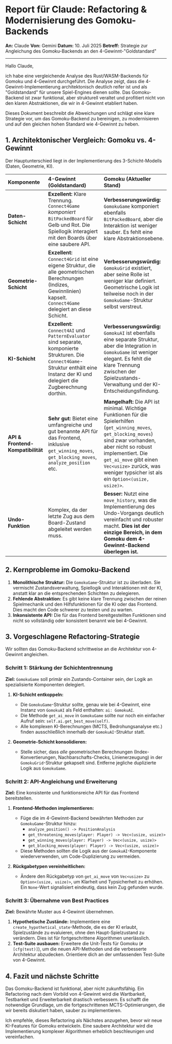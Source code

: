 # Report für Claude: Refactoring & Modernisierung des Gomoku-Backends

**An:** Claude
**Von:** Gemini
**Datum:** 10. Juli 2025
**Betreff:** Strategie zur Angleichung des Gomoku-Backends an den 4-Gewinnt-"Goldstandard"

---

Hallo Claude,

ich habe eine vergleichende Analyse des Rust/WASM-Backends für Gomoku und 4-Gewinnt durchgeführt. Die Analyse zeigt, dass die 4-Gewinnt-Implementierung architektonisch deutlich reifer ist und als "Goldstandard" für unsere Spiel-Engines dienen sollte. Das Gomoku-Backend ist zwar funktional, aber strukturell veraltet und profitiert nicht von den klaren Abstraktionen, die wir in 4-Gewinnt etabliert haben.

Dieses Dokument beschreibt die Abweichungen und schlägt eine klare Strategie vor, um das Gomoku-Backend zu bereinigen, zu modernisieren und auf den gleichen hohen Standard wie 4-Gewinnt zu heben.

## 1. Architektonischer Vergleich: Gomoku vs. 4-Gewinnt

Der Hauptunterschied liegt in der Implementierung des 3-Schicht-Modells (Daten, Geometrie, KI).

| Komponente | 4-Gewinnt (Goldstandard) | Gomoku (Aktueller Stand) |
| :--- | :--- | :--- |
| **Daten-Schicht** | **Exzellent:** Klare Trennung. `Connect4Game` *komponiert* `BitPackedBoard` für Gelb und Rot. Die Spiellogik interagiert mit den Boards über eine saubere API. | **Verbesserungswürdig:** `GomokuGame` komponiert ebenfalls `BitPackedBoard`, aber die Interaktion ist weniger sauber. Es fehlt eine klare Abstraktionsebene. |
| **Geometrie-Schicht** | **Exzellent:** `Connect4Grid` ist eine eigene Struktur, die alle geometrischen Berechnungen (Indizes, Gewinnlinien) kapselt. `Connect4Game` delegiert an diese Schicht. | **Verbesserungswürdig:** `GomokuGrid` existiert, aber seine Rolle ist weniger klar definiert. Geometrische Logik ist teilweise noch in der `GomokuGame`-Struktur selbst verstreut. |
| **KI-Schicht** | **Exzellent:** `Connect4AI` und `PatternEvaluator` sind separate, komponierte Strukturen. Die `Connect4Game`-Struktur enthält eine Instanz der KI und delegiert die Zugberechnung dorthin. | **Verbesserungswürdig:** `GomokuAI` ist ebenfalls eine separate Struktur, aber die Integration in `GomokuGame` ist weniger elegant. Es fehlt die klare Trennung zwischen der Spielzustands-Verwaltung und der KI-Entscheidungsfindung. |
| **API & Frontend-Kompatibilität** | **Sehr gut:** Bietet eine umfangreiche und gut benannte API für das Frontend, inklusive `get_winning_moves`, `get_blocking_moves`, `analyze_position` etc. | **Mangelhaft:** Die API ist minimal. Wichtige Funktionen für die Spielerhilfen (`get_winning_moves`, `get_blocking_moves`) sind zwar vorhanden, aber nicht so robust implementiert. Die `get_ai_move` gibt einen `Vec<usize>` zurück, was weniger typsicher ist als ein `Option<(usize, usize)>`. |
| **Undo-Funktion** | Komplex, da der letzte Zug aus dem Board-Zustand abgeleitet werden muss. | **Besser:** Nutzt eine `move_history`, was die Implementierung des Undo-Vorgangs deutlich vereinfacht und robuster macht. **Dies ist der einzige Bereich, in dem Gomoku dem 4-Gewinnt-Backend überlegen ist.** |

## 2. Kernprobleme im Gomoku-Backend

1.  **Monolithische Struktur:** Die `GomokuGame`-Struktur ist zu überladen. Sie vermischt Zustandsverwaltung, Spiellogik und Interaktionen mit der KI, anstatt klar an die entsprechenden Schichten zu delegieren.
2.  **Fehlende Abstraktion:** Es gibt keine klare Trennung zwischen der reinen Spielmechanik und den Hilfsfunktionen für die KI oder das Frontend. Dies macht den Code schwerer zu testen und zu warten.
3.  **Inkonsistente API:** Die für das Frontend bereitgestellten Funktionen sind nicht so vollständig oder konsistent benannt wie bei 4-Gewinnt.

## 3. Vorgeschlagene Refactoring-Strategie

Wir sollten das Gomoku-Backend schrittweise an die Architektur von 4-Gewinnt angleichen.

### Schritt 1: Stärkung der Schichtentrennung

**Ziel:** `GomokuGame` soll primär ein Zustands-Container sein, der Logik an spezialisierte Komponenten delegiert.

1.  **KI-Schicht entkoppeln:**
    *   Die `GomokuGame`-Struktur sollte, genau wie bei 4-Gewinnt, eine Instanz von `GomokuAI` als Feld enthalten: `ai: GomokuAI`.
    *   Die Methode `get_ai_move` in `GomokuGame` sollte nur noch ein einfacher Aufruf sein: `self.ai.get_best_move(self)`.
    *   Alle komplexen KI-Berechnungen (MCTS, Bedrohungsanalyse etc.) finden ausschließlich innerhalb der `GomokuAI`-Struktur statt.

2.  **Geometrie-Schicht konsolidieren:**
    *   Stelle sicher, dass *alle* geometrischen Berechnungen (Index-Konvertierungen, Nachbarschafts-Checks, Linienerzeugung) in der `GomokuGrid`-Struktur gekapselt sind. Entferne jegliche duplizierte Logik aus `GomokuGame`.

### Schritt 2: API-Angleichung und Erweiterung

**Ziel:** Eine konsistente und funktionsreiche API für das Frontend bereitstellen.

1.  **Frontend-Methoden implementieren:**
    *   Füge die im 4-Gewinnt-Backend bewährten Methoden zur `GomokuGame`-Struktur hinzu:
        *   `analyze_position() -> PositionAnalysis`
        *   `get_threatening_moves(player: Player) -> Vec<(usize, usize)>`
        *   `get_winning_moves(player: Player) -> Vec<(usize, usize)>`
        *   `get_blocking_moves(player: Player) -> Vec<(usize, usize)>`
    *   Diese Methoden sollten die Logik aus der `GomokuAI`-Komponente wiederverwenden, um Code-Duplizierung zu vermeiden.

2.  **Rückgabetypen vereinheitlichen:**
    *   Ändere den Rückgabetyp von `get_ai_move` von `Vec<usize>` zu `Option<(usize, usize)>`, um Klarheit und Typsicherheit zu erhöhen. Ein `None`-Wert signalisiert eindeutig, dass kein Zug gefunden wurde.

### Schritt 3: Übernahme von Best Practices

**Ziel:** Bewährte Muster aus 4-Gewinnt übernehmen.

1.  **Hypothetische Zustände:** Implementiere eine `create_hypothetical_state`-Methode, die es der KI erlaubt, Spielzustände zu evaluieren, ohne den Haupt-Spielzustand zu verändern. Dies ist für fortgeschrittene Algorithmen unerlässlich.
2.  **Test-Suite ausbauen:** Erweitere die Unit-Tests für Gomoku (`#[cfg(test)]`), um die neuen API-Methoden und die verbesserte Architektur abzudecken. Orientiere dich an der umfassenden Test-Suite von 4-Gewinnt.

## 4. Fazit und nächste Schritte

Das Gomoku-Backend ist funktional, aber nicht zukunftsfähig. Ein Refactoring nach dem Vorbild von 4-Gewinnt wird die Wartbarkeit, Testbarkeit und Erweiterbarkeit drastisch verbessern. Es schafft die notwendige Grundlage, um die fortgeschrittenen MCTS-Optimierungen, die wir bereits diskutiert haben, sauber zu implementieren.

Ich empfehle, dieses Refactoring als Nächstes anzugehen, bevor wir neue KI-Features für Gomoku entwickeln. Eine saubere Architektur wird die Implementierung komplexer Algorithmen erheblich beschleunigen und vereinfachen.